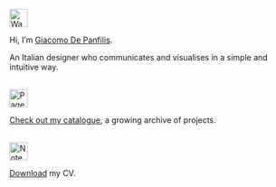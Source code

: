 <br/><br/>

<img src="https://github.com/gdepadesign/catalogue/assets/30157495/e6182188-43cf-41d9-877b-7c4140bf50f7" alt="Waving Hand" width="32" height="auto">

Hi, I’m [Giacomo De Panfilis](https://www.linkedin.com/in/giacomodepanfilis/).

An Italian designer who communicates and visualises in a simple and intuitive way.

<br/>

<img src="https://github.com/gdepadesign/catalogue/assets/30157495/09dfbb7f-361d-4676-a4ea-cbaa2e32beef" alt="Page Facing Up" width="32" height="auto">

[Check out my catalogue](https://catalogue.gdepadesign.com/), a growing archive of projects.

<br/>

<img src="https://github.com/gdepadesign/catalogue/assets/30157495/6161bb62-737d-4bab-b426-107832cc629c" alt="Notebook" width="32" height="auto">

[Download](https://www.gdepadesign.com/assets/GiacomoDePanfilis_CV.pdf) my CV.

<br/>
